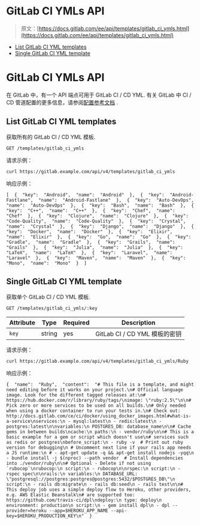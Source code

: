 # GitLab CI YMLs API

> 原文：[https://docs.gitlab.com/ee/api/templates/gitlab_ci_ymls.html](https://docs.gitlab.com/ee/api/templates/gitlab_ci_ymls.html)

*   [List GitLab CI YML templates](#list-gitlab-ci-yml-templates)
*   [Single GitLab CI YML template](#single-gitlab-ci-yml-template)

# GitLab CI YMLs API[](#gitlab-ci-ymls-api "Permalink")

在 GitLab 中，有一个 API 端点可用于 GitLab CI / CD YML. 有关 GitLab 中 CI / CD 管道配置的更多信息，请参阅[配置参考文档](../../ci/yaml/README.html) .

## List GitLab CI YML templates[](#list-gitlab-ci-yml-templates "Permalink")

获取所有的 GitLab CI / CD YML 模板.

```
GET /templates/gitlab_ci_ymls 
```

请求示例：

```
curl https://gitlab.example.com/api/v4/templates/gitlab_ci_ymls 
```

响应示例：

```
[  {  "key":  "Android",  "name":  "Android"  },  {  "key":  "Android-Fastlane",  "name":  "Android-Fastlane"  },  {  "key":  "Auto-DevOps",  "name":  "Auto-DevOps"  },  {  "key":  "Bash",  "name":  "Bash"  },  {  "key":  "C++",  "name":  "C++"  },  {  "key":  "Chef",  "name":  "Chef"  },  {  "key":  "Clojure",  "name":  "Clojure"  },  {  "key":  "Code-Quality",  "name":  "Code-Quality"  },  {  "key":  "Crystal",  "name":  "Crystal"  },  {  "key":  "Django",  "name":  "Django"  },  {  "key":  "Docker",  "name":  "Docker"  },  {  "key":  "Elixir",  "name":  "Elixir"  },  {  "key":  "Go",  "name":  "Go"  },  {  "key":  "Gradle",  "name":  "Gradle"  },  {  "key":  "Grails",  "name":  "Grails"  },  {  "key":  "Julia",  "name":  "Julia"  },  {  "key":  "LaTeX",  "name":  "LaTeX"  },  {  "key":  "Laravel",  "name":  "Laravel"  },  {  "key":  "Maven",  "name":  "Maven"  },  {  "key":  "Mono",  "name":  "Mono"  }  ] 
```

## Single GitLab CI YML template[](#single-gitlab-ci-yml-template "Permalink")

获取单个 GitLab CI / CD YML 模板.

```
GET /templates/gitlab_ci_ymls/:key 
```

| Attribute | Type | Required | Description |
| --- | --- | --- | --- |
| `key` | string | yes | GitLab CI / CD YML 模板的密钥 |

请求示例：

```
curl https://gitlab.example.com/api/v4/templates/gitlab_ci_ymls/Ruby 
```

响应示例：

```
{  "name":  "Ruby",  "content":  "# This file is a template, and might need editing before it works on your project.\n# Official language image. Look for the different tagged releases at:\n# https://hub.docker.com/r/library/ruby/tags/\nimage: \"ruby:2.5\"\n\n# Pick zero or more services to be used on all builds.\n# Only needed when using a docker container to run your tests in.\n# Check out: http://docs.gitlab.com/ce/ci/docker/using_docker_images.html#what-is-a-service\nservices:\n - mysql:latest\n - redis:latest\n - postgres:latest\n\nvariables:\n POSTGRES_DB: database_name\n\n# Cache gems in between builds\ncache:\n paths:\n - vendor/ruby\n\n# This is a basic example for a gem or script which doesn't use\n# services such as redis or postgres\nbefore_script:\n - ruby -v  # Print out ruby version for debugging\n # Uncomment next line if your rails app needs a JS runtime:\n # - apt-get update -q && apt-get install nodejs -yqq\n - bundle install -j $(nproc) --path vendor  # Install dependencies into ./vendor/ruby\n\n# Optional - Delete if not using `rubocop`\nrubocop:\n script:\n - rubocop\n\nrspec:\n script:\n - rspec spec\n\nrails:\n variables:\n DATABASE_URL: \"postgresql://postgres:postgres@postgres:5432/$POSTGRES_DB\"\n script:\n - rails db:migrate\n - rails db:seed\n - rails test\n\n# This deploy job uses a simple deploy flow to Heroku, other providers, e.g. AWS Elastic Beanstalk\n# are supported too: https://github.com/travis-ci/dpl\ndeploy:\n type: deploy\n environment: production\n script:\n - gem install dpl\n - dpl --provider=heroku --app=$HEROKU_APP_NAME --api-key=$HEROKU_PRODUCTION_KEY\n"  } 
```